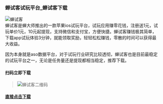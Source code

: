 ### 蝉试客试玩平台_蝉试客下载
![蝉试客](http://shiwan.pro/img/chanshike.jpg)<br/>
蝉试客是蝉大师推出的一款苹果ios试玩平台，试玩应用赚零花钱，注册送1元，试玩单价1元，10元起提现，支持微信和支付宝，方便快捷。蝉试客赚钱极其简单，下载app试玩体验3分钟，就能领取奖励，轻轻松松赚钱，零散的时间可以获得最大收益。


因为本身就是aso数据平台，对于试玩行业研究比较透彻，蝉试客也是目前最稳定的试玩平台之一，无论是任务量还是提现都相当稳定，推荐下载。

 ####  扫码立即下载  <br/>
> ![蝉试客二维码](http://shiwan.pro/img/chanshike-qr.jpg "蝉试客二维码")<br/>

#### [直接点击下载](http://csk1.jinchanzhuanqian.com/?uid=3397474 "直接点击下载")
